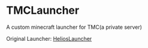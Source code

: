 # TMCLauncher
 A custom minecraft launcher for TMC(a private server)


Original Launcher: [HeliosLauncher](https://github.com/dscalzi/HeliosLauncher)
